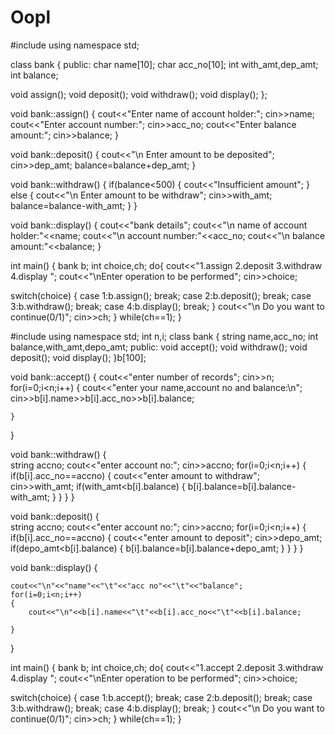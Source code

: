 # Oopl
#include<iostream>
using namespace std;

class bank
{
public:
char name[10];
char acc_no[10];
int with_amt,dep_amt;
int balance;

void assign();
void deposit();
void withdraw();
void display();
};

void bank::assign()
{
cout<<"Enter name of account holder:";
cin>>name;
cout<<"Enter account number:";
cin>>acc_no;
cout<<"Enter balance amount:";
cin>>balance;
}

void bank::deposit()
{
cout<<"\n Enter amount to be deposited";
cin>>dep_amt;
balance=balance+dep_amt;
}

void bank::withdraw()
{
if(balance<500)
{
cout<<"Insufficient amount";
}
else
{
cout<<"\n Enter amount to be withdraw";
cin>>with_amt;
balance=balance-with_amt;
}
}

void bank::display()
{
cout<<"bank details";
cout<<"\n name of account holder:"<<name;
cout<<"\n account number:"<<acc_no;
cout<<"\n balance amount:"<<balance;
}

int main()
{
bank b;
int choice,ch;
do{
cout<<"1.assign 2.deposit 3.withdraw 4.display ";
cout<<"\nEnter operation to be performed";
cin>>choice;

switch(choice)
{
case 1:b.assign();
       break;
case 2:b.deposit();
       break;
case 3:b.withdraw();
       break;
case 4:b.display();
       break;
}
cout<<"\n Do you want to continue(0/1)";
cin>>ch;
}
while(ch==1);
}



#include<iostream>
using namespace std;
int n,i;
class bank
{
string name,acc_no;
int balance,with_amt,depo_amt;
public:
void accept();
void withdraw();
void deposit();
void display();
}b[100];

void bank::accept()
{
    cout<<"enter number of records";
    cin>>n;
    for(i=0;i<n;i++)
    {
        cout<<"enter your name,account no and balance:\n";
        cin>>b[i].name>>b[i].acc_no>>b[i].balance;

    }
    
}

void bank::withdraw()
{   
    string accno;
    cout<<"enter account no:";
    cin>>accno;
    for(i=0;i<n;i++)
    {
        if(b[i].acc_no==accno)
        {
        cout<<"enter amount to withdraw";
        cin>>with_amt;
        if(with_amt<b[i].balance)
        {
            b[i].balance=b[i].balance-with_amt;
        }
        }
    }
}

void bank::deposit()
{   
    string accno;
    cout<<"enter account no:";
    cin>>accno;
    for(i=0;i<n;i++)
    {
        if(b[i].acc_no==accno)
        {
        cout<<"enter amount to deposit";
        cin>>depo_amt;
        if(depo_amt<b[i].balance)
        {
            b[i].balance=b[i].balance+depo_amt;
        }
        }
    }
}

void bank::display()
{   
    
    cout<<"\n"<<"name"<<"\t"<<"acc no"<<"\t"<<"balance";
    for(i=0;i<n;i++)
    {
        cout<<"\n"<<b[i].name<<"\t"<<b[i].acc_no<<"\t"<<b[i].balance;
        
    }
}


int main()
{
bank b;
int choice,ch;
do{
cout<<"1.accept 2.deposit 3.withdraw 4.display ";
cout<<"\nEnter operation to be performed";
cin>>choice;

switch(choice)
{
case 1:b.accept();
       break;
case 2:b.deposit();
       break;
case 3:b.withdraw();
       break;
case 4:b.display();
       break;
}
cout<<"\n Do you want to continue(0/1)";
cin>>ch;
}
while(ch==1);
}
